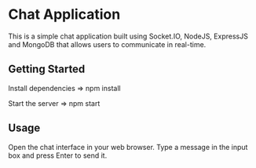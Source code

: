 # Chat Application 

  This is a simple chat application built using Socket.IO, NodeJS, ExpressJS and MongoDB that allows users to communicate in real-time.

## Getting Started

  Install dependencies => npm install
  
  Start the server => npm start

## Usage

  Open the chat interface in your web browser.
  Type a message in the input box and press Enter to send it.
